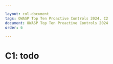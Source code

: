 ```yaml
---

layout: col-document
tags: OWASP Top Ten Proactive Controls 2024, C2
document: OWASP Top Ten Proactive Controls 2024
order: 6

---
```


# C1: todo
